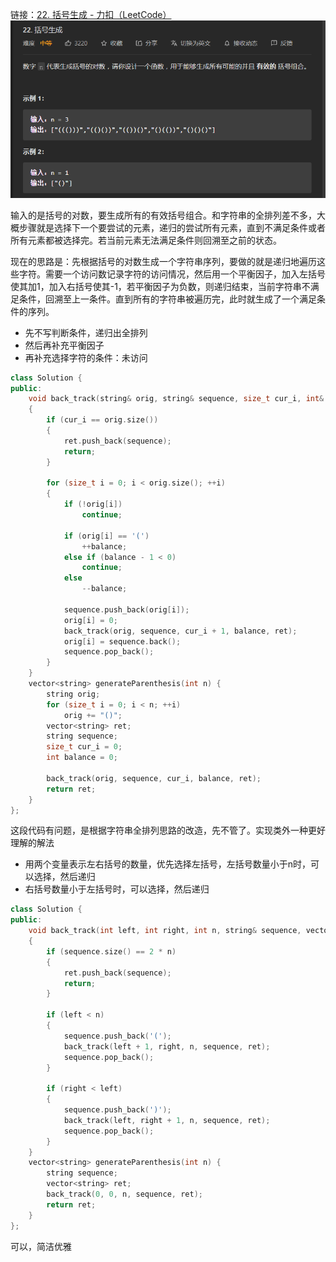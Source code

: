 链接：[22. 括号生成 - 力扣（LeetCode）](https://leetcode.cn/problems/generate-parentheses/)
![image.png](https://raw.githubusercontent.com/ren77281/pigco-image/main/img/20230510140644.png)

输入的是括号的对数，要生成所有的有效括号组合。和字符串的全排列差不多，大概步骤就是选择下一个要尝试的元素，递归的尝试所有元素，直到不满足条件或者所有元素都被选择完。若当前元素无法满足条件则回溯至之前的状态。

现在的思路是：先根据括号的对数生成一个字符串序列，要做的就是递归地遍历这些字符。需要一个访问数记录字符的访问情况，然后用一个平衡因子，加入左括号使其加1，加入右括号使其-1，若平衡因子为负数，则递归结束，当前字符串不满足条件，回溯至上一条件。直到所有的字符串被遍历完，此时就生成了一个满足条件的序列。

- 先不写判断条件，递归出全排列
- 然后再补充平衡因子
- 再补充选择字符的条件：未访问

```cpp
class Solution {
public:
    void back_track(string& orig, string& sequence, size_t cur_i, int& balance, vector<string>& ret)
    {
        if (cur_i == orig.size())
        {
            ret.push_back(sequence);
            return;
        }

        for (size_t i = 0; i < orig.size(); ++i)
        {
            if (!orig[i]) 
                continue;

            if (orig[i] == '(')
                ++balance;
            else if (balance - 1 < 0)
                continue;
            else
                --balance;

            sequence.push_back(orig[i]);
            orig[i] = 0;
            back_track(orig, sequence, cur_i + 1, balance, ret);
            orig[i] = sequence.back();
            sequence.pop_back();
        }
    }
    vector<string> generateParenthesis(int n) {
        string orig;
        for (size_t i = 0; i < n; ++i)
            orig += "()";
        vector<string> ret;
        string sequence;
        size_t cur_i = 0;
        int balance = 0;

        back_track(orig, sequence, cur_i, balance, ret);
        return ret;
    }
};
```
这段代码有问题，是根据字符串全排列思路的改造，先不管了。实现类外一种更好理解的解法
- 用两个变量表示左右括号的数量，优先选择左括号，左括号数量小于n时，可以选择，然后递归
- 右括号数量小于左括号时，可以选择，然后递归

```cpp
class Solution {
public:
    void back_track(int left, int right, int n, string& sequence, vector<string>& ret)
    {
        if (sequence.size() == 2 * n)
        {
            ret.push_back(sequence);
            return;
        }

        if (left < n)
        {
            sequence.push_back('(');
            back_track(left + 1, right, n, sequence, ret);
            sequence.pop_back();
        }

        if (right < left)
        {
            sequence.push_back(')');
            back_track(left, right + 1, n, sequence, ret);
            sequence.pop_back();
        }
    }
    vector<string> generateParenthesis(int n) {
        string sequence;
        vector<string> ret;
        back_track(0, 0, n, sequence, ret);
        return ret;
    }
};
```
可以，简洁优雅
